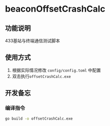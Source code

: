 # beaconOffsetCrashCalc
## 功能说明
433基站与终端通信测试脚本


## 使用方式
1. 根据实际情况修改 `config/config.toml` 中配置
2. 双击执行`offsetCrashCalc.exe` 



## 开发备忘
### 编译指令
```bash
go build -o offsetCrashCalc.exe
```